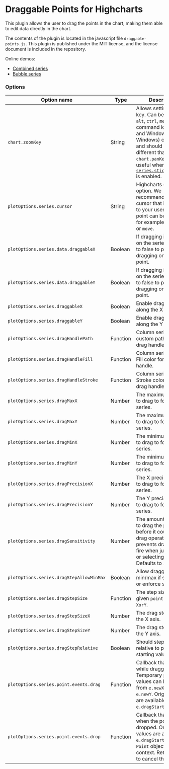 Draggable Points for Highcharts
================
This plugin allows the user to drag the points in the chart, making them able to edit data directly in the chart.

The contents of the plugin is located in the javascript file `draggable-points.js`. 
This plugin is published under the MIT license, and the license document is included in the repository.

Online demos:
* [Combined series](http://jsfiddle.net/highcharts/AyUbx/) 
* [Bubble series](http://jsfiddle.net/highcharts/sk3m3o7d/)

### Options

| Option name | Type | Description |
| ----------- | ---- | ----------- |
| `chart.zoomKey` | String | Allows setting zoom key. Can be one of `alt`, `ctrl`, `meta` (the command key on Mac and Windows key on Windows) or `shift`, and should be set different than `chart.panKey`. It is useful when [`series.stickyTracking`](https://api.highcharts.com/highcharts/plotOptions.series.stickyTracking) is enabled. |
| `plotOptions.series.cursor`| String | Highcharts core option. We recommend setting a cursor that indicates to your users that the point can be dragged, for example `ns-resize` or `move`. |
| `plotOptions.series.data.draggableX` | Boolean | If dragging is enabled on the series, set this to false to prevent dragging on a single point. |
| `plotOptions.series.data.draggableY` | Boolean | If dragging is enabled on the series, set this to false to prevent dragging on a single point. |
| `plotOptions.series.draggableX` | Boolean | Enable draggable along the X axis. |
| `plotOptions.series.draggableY` | Boolean | Enable draggable along the Y axis. |
| `plotOptions.series.dragHandlePath` | Function | Column series only. A custom path for the drag handle. |
| `plotOptions.series.dragHandleFill` | Function | Column series only. Fill color for the drag handle. |
| `plotOptions.series.dragHandleStroke` | Function | Column series only. Stroke color for the drag handle. |
| `plotOptions.series.dragMaxX` | Number | The maximum X value to drag to for this series. |
| `plotOptions.series.dragMaxY` | Number | The maximum Y value to drag to for this series. |
| `plotOptions.series.dragMinX` | Number | The minimum X value to drag to for this series. |
| `plotOptions.series.dragMinY` | Number | The minimum Y value to drag to for this series. |
| `plotOptions.series.dragPrecisionX` | Number | The X precision value to drag to for this series. |
| `plotOptions.series.dragPrecisionY` | Number |The Y precision value to drag to for this series.  |
| `plotOptions.series.dragSensitivity` | Number | The amount of pixels to drag the pointer before it counts as a drag operation. This prevents drag/drop to fire when just clicking or selecting points. Defaults to 1. |
| `plotOptions.series.dragStepAllowMinMax` | Boolean | Allow dragging to min/max if step is set, or enforce steps?  |
| `plotOptions.series.dragStepSize` | Function | The step size for the given `point` along `XorY`.  |
| `plotOptions.series.dragStepSizeX` | Number | The drag step size for the X axis.  |
| `plotOptions.series.dragStepSizeY` | Number | The drag step size for the Y axis.  |
| `plotOptions.series.dragStepRelative` | Boolean | Should steps be done relative to points starting value?  |
| `plotOptions.series.point.events.drag` | Function | Callback that fires while dragging. Temporary point values can be read from `e.newX` and `e.newY`. Original values are available in `e.dragStart`. |
| `plotOptions.series.point.events.drop` | Function | Callback that fires when the point is dropped. Original values are available in `e.dragStart`. The `Point` object is the context. Return false to cancel the drop. |


